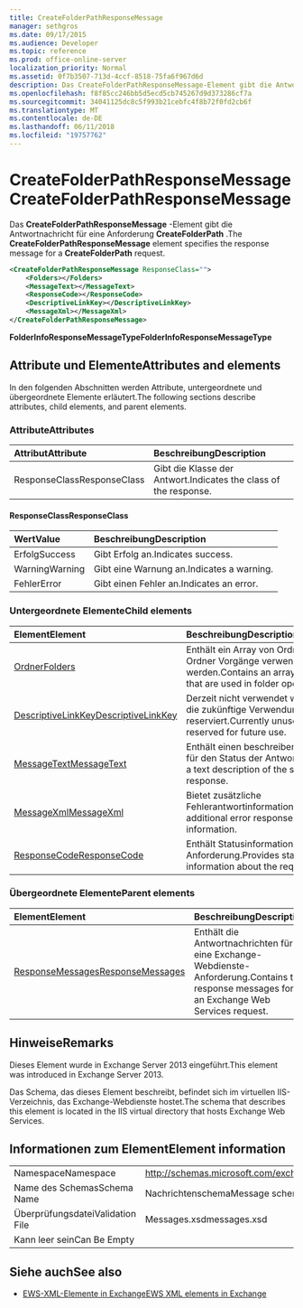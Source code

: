 ```yaml
---
title: CreateFolderPathResponseMessage
manager: sethgros
ms.date: 09/17/2015
ms.audience: Developer
ms.topic: reference
ms.prod: office-online-server
localization_priority: Normal
ms.assetid: 0f7b3507-713d-4ccf-8518-75fa6f967d6d
description: Das CreateFolderPathResponseMessage-Element gibt die Antwortnachricht für eine Anforderung CreateFolderPath.
ms.openlocfilehash: f8f85cc246bb5d5ecd5cb745267d9d373286cf7a
ms.sourcegitcommit: 34041125dc8c5f993b21cebfc4f8b72f0fd2cb6f
ms.translationtype: MT
ms.contentlocale: de-DE
ms.lasthandoff: 06/11/2018
ms.locfileid: "19757762"
---
```

# <a name="createfolderpathresponsemessage"></a><span data-ttu-id="26e54-103">CreateFolderPathResponseMessage</span><span class="sxs-lookup"><span data-stu-id="26e54-103">CreateFolderPathResponseMessage</span></span>

<span data-ttu-id="26e54-104">Das **CreateFolderPathResponseMessage** -Element gibt die Antwortnachricht für eine Anforderung **CreateFolderPath** .</span><span class="sxs-lookup"><span data-stu-id="26e54-104">The **CreateFolderPathResponseMessage** element specifies the response message for a **CreateFolderPath** request.</span></span> 
  
```XML
<CreateFolderPathResponseMessage ResponseClass="">
    <Folders></Folders>
    <MessageText></MessageText>
    <ResponseCode></ResponseCode>
    <DescriptiveLinkKey></DescriptiveLinkKey>
    <MessageXml></MessageXml>
</CreateFolderPathResponseMessage>
```

 <span data-ttu-id="26e54-105">**FolderInfoResponseMessageType**</span><span class="sxs-lookup"><span data-stu-id="26e54-105">**FolderInfoResponseMessageType**</span></span>
## <a name="attributes-and-elements"></a><span data-ttu-id="26e54-106">Attribute und Elemente</span><span class="sxs-lookup"><span data-stu-id="26e54-106">Attributes and elements</span></span>

<span data-ttu-id="26e54-107">In den folgenden Abschnitten werden Attribute, untergeordnete und übergeordnete Elemente erläutert.</span><span class="sxs-lookup"><span data-stu-id="26e54-107">The following sections describe attributes, child elements, and parent elements.</span></span>
  
### <a name="attributes"></a><span data-ttu-id="26e54-108">Attribute</span><span class="sxs-lookup"><span data-stu-id="26e54-108">Attributes</span></span>

|<span data-ttu-id="26e54-109">**Attribut**</span><span class="sxs-lookup"><span data-stu-id="26e54-109">**Attribute**</span></span>|<span data-ttu-id="26e54-110">**Beschreibung**</span><span class="sxs-lookup"><span data-stu-id="26e54-110">**Description**</span></span>|
|:-----|:-----|
|<span data-ttu-id="26e54-111">ResponseClass</span><span class="sxs-lookup"><span data-stu-id="26e54-111">ResponseClass</span></span>  <br/> |<span data-ttu-id="26e54-112">Gibt die Klasse der Antwort.</span><span class="sxs-lookup"><span data-stu-id="26e54-112">Indicates the class of the response.</span></span>  <br/> |
   
#### <a name="responseclass"></a><span data-ttu-id="26e54-113">ResponseClass</span><span class="sxs-lookup"><span data-stu-id="26e54-113">ResponseClass</span></span>

|<span data-ttu-id="26e54-114">**Wert**</span><span class="sxs-lookup"><span data-stu-id="26e54-114">**Value**</span></span>|<span data-ttu-id="26e54-115">**Beschreibung**</span><span class="sxs-lookup"><span data-stu-id="26e54-115">**Description**</span></span>|
|:-----|:-----|
|<span data-ttu-id="26e54-116">Erfolg</span><span class="sxs-lookup"><span data-stu-id="26e54-116">Success</span></span>  <br/> |<span data-ttu-id="26e54-117">Gibt Erfolg an.</span><span class="sxs-lookup"><span data-stu-id="26e54-117">Indicates success.</span></span>  <br/> |
|<span data-ttu-id="26e54-118">Warning</span><span class="sxs-lookup"><span data-stu-id="26e54-118">Warning</span></span>  <br/> |<span data-ttu-id="26e54-119">Gibt eine Warnung an.</span><span class="sxs-lookup"><span data-stu-id="26e54-119">Indicates a warning.</span></span>  <br/> |
|<span data-ttu-id="26e54-120">Fehler</span><span class="sxs-lookup"><span data-stu-id="26e54-120">Error</span></span>  <br/> |<span data-ttu-id="26e54-121">Gibt einen Fehler an.</span><span class="sxs-lookup"><span data-stu-id="26e54-121">Indicates an error.</span></span>  <br/> |
   
### <a name="child-elements"></a><span data-ttu-id="26e54-122">Untergeordnete Elemente</span><span class="sxs-lookup"><span data-stu-id="26e54-122">Child elements</span></span>

|<span data-ttu-id="26e54-123">**Element**</span><span class="sxs-lookup"><span data-stu-id="26e54-123">**Element**</span></span>|<span data-ttu-id="26e54-124">**Beschreibung**</span><span class="sxs-lookup"><span data-stu-id="26e54-124">**Description**</span></span>|
|:-----|:-----|
|[<span data-ttu-id="26e54-125">Ordner</span><span class="sxs-lookup"><span data-stu-id="26e54-125">Folders</span></span>](folders-ex15websvcsotherref.md) <br/> |<span data-ttu-id="26e54-126">Enthält ein Array von Ordnern, die im Ordner Vorgänge verwendet werden.</span><span class="sxs-lookup"><span data-stu-id="26e54-126">Contains an array of folders that are used in folder operations.</span></span>  <br/> |
|[<span data-ttu-id="26e54-127">DescriptiveLinkKey</span><span class="sxs-lookup"><span data-stu-id="26e54-127">DescriptiveLinkKey</span></span>](descriptivelinkkey.md) <br/> |<span data-ttu-id="26e54-128">Derzeit nicht verwendet wird und für die zukünftige Verwendung reserviert.</span><span class="sxs-lookup"><span data-stu-id="26e54-128">Currently unused and reserved for future use.</span></span>  <br/> |
|[<span data-ttu-id="26e54-129">MessageText</span><span class="sxs-lookup"><span data-stu-id="26e54-129">MessageText</span></span>](messagetext.md) <br/> |<span data-ttu-id="26e54-130">Enthält einen beschreibenden Text für den Status der Antwort.</span><span class="sxs-lookup"><span data-stu-id="26e54-130">Provides a text description of the status of the response.</span></span>  <br/> |
|[<span data-ttu-id="26e54-131">MessageXml</span><span class="sxs-lookup"><span data-stu-id="26e54-131">MessageXml</span></span>](messagexml.md) <br/> |<span data-ttu-id="26e54-132">Bietet zusätzliche Fehlerantwortinformationen.</span><span class="sxs-lookup"><span data-stu-id="26e54-132">Provides additional error response information.</span></span>  <br/> |
|[<span data-ttu-id="26e54-133">ResponseCode</span><span class="sxs-lookup"><span data-stu-id="26e54-133">ResponseCode</span></span>](responsecode.md) <br/> |<span data-ttu-id="26e54-134">Enthält Statusinformationen über die Anforderung.</span><span class="sxs-lookup"><span data-stu-id="26e54-134">Provides status information about the request.</span></span>  <br/> |
   
### <a name="parent-elements"></a><span data-ttu-id="26e54-135">Übergeordnete Elemente</span><span class="sxs-lookup"><span data-stu-id="26e54-135">Parent elements</span></span>

|<span data-ttu-id="26e54-136">**Element**</span><span class="sxs-lookup"><span data-stu-id="26e54-136">**Element**</span></span>|<span data-ttu-id="26e54-137">**Beschreibung**</span><span class="sxs-lookup"><span data-stu-id="26e54-137">**Description**</span></span>|
|:-----|:-----|
|[<span data-ttu-id="26e54-138">ResponseMessages</span><span class="sxs-lookup"><span data-stu-id="26e54-138">ResponseMessages</span></span>](responsemessages.md) <br/> |<span data-ttu-id="26e54-139">Enthält die Antwortnachrichten für eine Exchange-Webdienste-Anforderung.</span><span class="sxs-lookup"><span data-stu-id="26e54-139">Contains the response messages for an Exchange Web Services request.</span></span>  <br/> |
   
## <a name="remarks"></a><span data-ttu-id="26e54-140">Hinweise</span><span class="sxs-lookup"><span data-stu-id="26e54-140">Remarks</span></span>

<span data-ttu-id="26e54-141">Dieses Element wurde in Exchange Server 2013 eingeführt.</span><span class="sxs-lookup"><span data-stu-id="26e54-141">This element was introduced in Exchange Server 2013.</span></span>
  
<span data-ttu-id="26e54-142">Das Schema, das dieses Element beschreibt, befindet sich im virtuellen IIS-Verzeichnis, das Exchange-Webdienste hostet.</span><span class="sxs-lookup"><span data-stu-id="26e54-142">The schema that describes this element is located in the IIS virtual directory that hosts Exchange Web Services.</span></span>
  
## <a name="element-information"></a><span data-ttu-id="26e54-143">Informationen zum Element</span><span class="sxs-lookup"><span data-stu-id="26e54-143">Element information</span></span>

|||
|:-----|:-----|
|<span data-ttu-id="26e54-144">Namespace</span><span class="sxs-lookup"><span data-stu-id="26e54-144">Namespace</span></span>  <br/> |http://schemas.microsoft.com/exchange/services/2006/messages  <br/> |
|<span data-ttu-id="26e54-145">Name des Schemas</span><span class="sxs-lookup"><span data-stu-id="26e54-145">Schema Name</span></span>  <br/> |<span data-ttu-id="26e54-146">Nachrichtenschema</span><span class="sxs-lookup"><span data-stu-id="26e54-146">Message schema</span></span>  <br/> |
|<span data-ttu-id="26e54-147">Überprüfungsdatei</span><span class="sxs-lookup"><span data-stu-id="26e54-147">Validation File</span></span>  <br/> |<span data-ttu-id="26e54-148">Messages.xsd</span><span class="sxs-lookup"><span data-stu-id="26e54-148">messages.xsd</span></span>  <br/> |
|<span data-ttu-id="26e54-149">Kann leer sein</span><span class="sxs-lookup"><span data-stu-id="26e54-149">Can Be Empty</span></span>  <br/> ||
   
## <a name="see-also"></a><span data-ttu-id="26e54-150">Siehe auch</span><span class="sxs-lookup"><span data-stu-id="26e54-150">See also</span></span>

- [<span data-ttu-id="26e54-151">EWS-XML-Elemente in Exchange</span><span class="sxs-lookup"><span data-stu-id="26e54-151">EWS XML elements in Exchange</span></span>](ews-xml-elements-in-exchange.md)

